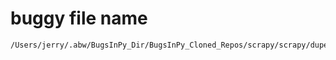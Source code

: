 # buggy file name

```text
/Users/jerry/.abw/BugsInPy_Dir/BugsInPy_Cloned_Repos/scrapy/scrapy/dupefilters.py
```